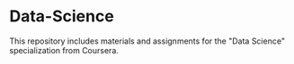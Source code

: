 # Data-Science
This repository includes materials and assignments for the "Data Science" specialization from Coursera.
